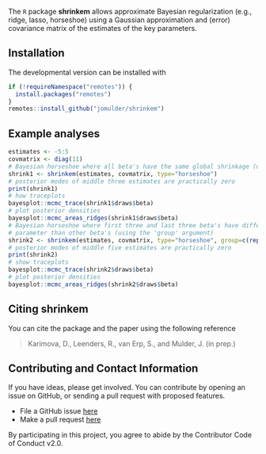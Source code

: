 

The `R` package **shrinkem** allows approximate Bayesian regularization
(e.g., ridge, lasso, horseshoe) using a Gaussian approximation and (error) covariance matrix of the estimates of the key parameters.

## Installation

The developmental version can be installed with

``` r
if (!requireNamespace("remotes")) { 
  install.packages("remotes")   
}   
remotes::install_github("jomulder/shrinkem")
```

## Example analyses

``` r
estimates <- -5:5
covmatrix <- diag(11)
# Bayesian horseshoe where all beta's have the same global shrinkage (using default 'group' argument)
shrink1 <- shrinkem(estimates, covmatrix, type="horseshoe")
# posterior modes of middle three estimates are practically zero
print(shrink1)
# how traceplots
bayesplot::mcmc_trace(shrink1$draws$beta)
# plot posterior densities
bayesplot::mcmc_areas_ridges(shrink1$draws$beta)
# Bayesian horseshoe where first three and last three beta's have different global shrinkage
# parameter than other beta's (using the 'group' argument)
shrink2 <- shrinkem(estimates, covmatrix, type="horseshoe", group=c(rep(1,3),rep(2,5),rep(1,3)))
# posterior modes of middle five estimates are practically zero
print(shrink2)
# show traceplots
bayesplot::mcmc_trace(shrink2$draws$beta)
# plot posterior densities
bayesplot::mcmc_areas_ridges(shrink2$draws$beta)
```


## Citing **shrinkem**

You can cite the package and the paper using the following reference

> Karimova, D., Leenders, R., van Erp, S., and Mulder, J. (in prep.)

## Contributing and Contact Information

If you have ideas, please get involved. You can contribute by opening an
issue on GitHub, or sending a pull request with proposed features.

  - File a GitHub issue [here](https://github.com/jomulder/shrinkem)
  - Make a pull request [here](https://github.com/jomulder/shrinkem/pulls)

By participating in this project, you agree to abide by the Contributor
Code of Conduct v2.0.
